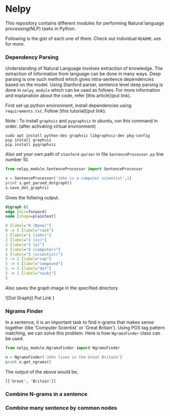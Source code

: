 # Nelpy 

This repository contains different modules for performing Natural language processing(NLP) tasks in Python.

Following is the gist of each one of them. Check out individual `README.md`s for more.

### Dependency Parsing

Understanding of Natural Language involves extraction of knowledge. The extraction of information from language can be done in many ways. Deep parsing is one such method which gives intra-sentence dependencies based on the model. Using Stanford parser, sentence level deep parsing is done in `nelpy_module` which can be used as follows. For more information and explanation about the code, refer [this article](put link).

First set up python environment, install dependencies using `requirements.txt`. Follow [this tutorial](put link).

Note : To install `graphviz` and `pygraphviz` in ubuntu, run this command in order. (after activating virtual environment)

```
sudo apt install python-dev graphviz libgraphviz-dev pkg-config
pip install graphviz
pip install pygraphviz
```

Also set your own path of `stanford-parser` in file `SentenceProcessor.py` line number 10.

```python
from nelpy_module.SentenceProcessor import SentenceProcessor

s = SentenceProcessor('John is a computer scientist',1)
print s.get_parsed_dotgraph()
s.save_dot_graph(s)
```

Gives the follwing output.

```dot
digraph G{
edge [dir=forward]
node [shape=plaintext]

0 [label="0 (None)"]
0 -> 5 [label="root"]
1 [label="1 (John)"]
2 [label="2 (is)"]
3 [label="3 (a)"]
4 [label="4 (computer)"]
5 [label="5 (scientist)"]
5 -> 2 [label="cop"]
5 -> 4 [label="compound"]
5 -> 3 [label="det"]
5 -> 1 [label="nsubj"]
}
```

Also saves the graph image in the specified directory.

![Dot Graph]( Put Link )

### Ngrams Finder

In a sentence, it is an important task to  find n-grams that makes sense together (like 'Computer Scientist' or 'Great Britain'). Using POS tag pattern matching, we can solve this problem. Here is how `NgramsFinder` class can be used.

```python
from nelpy_module.NgramsFinder import NgramsFinder

n = NgramsFinder('John lives in the Great Britain')
print n.get_ngrams()
```

The output of the above would be,

```
[['Great', 'Britain']]
```

### Combine N-grams in a sentence



### Combine many sentence by common nodes